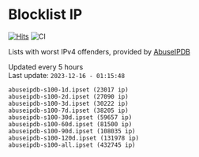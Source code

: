 # Blocklist IP

[![Hits](https://hits.seeyoufarm.com/api/count/incr/badge.svg?url=https%3A%2F%2Fgithub.com%2Fborestad%2Fblocklist-ip%2F&count_bg=%2379C83D&title_bg=%23555555&icon=&icon_color=%23E7E7E7&title=hits&edge_flat=false)](https://hits.seeyoufarm.com)  ![CI](https://img.shields.io/github/workflow/status/borestad/blocklist-ip/CI?style=flat-square)

Lists with worst IPv4 offenders, provided by [AbuseIPDB](https://www.abuseipdb.com/)

<!-- FOOTER-PLACEHOLDER -->
Updated every 5 hours<br>
Last update: `2023-12-16 - 01:15:48`
```
abuseipdb-s100-1d.ipset (23017 ip)
abuseipdb-s100-2d.ipset (27090 ip)
abuseipdb-s100-3d.ipset (30222 ip)
abuseipdb-s100-7d.ipset (38205 ip)
abuseipdb-s100-30d.ipset (59657 ip)
abuseipdb-s100-60d.ipset (81500 ip)
abuseipdb-s100-90d.ipset (108035 ip)
abuseipdb-s100-120d.ipset (131978 ip)
abuseipdb-s100-all.ipset (432745 ip)
```
